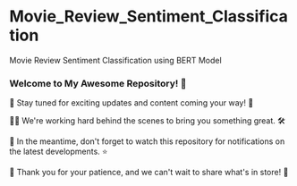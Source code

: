 # Movie_Review_Sentiment_Classification
Movie Review Sentiment Classification using BERT Model


### Welcome to My Awesome Repository! 🚀

🌟 Stay tuned for exciting updates and content coming your way! 🌟

👷‍♂️ We're working hard behind the scenes to bring you something great. 🛠️

📅 In the meantime, don't forget to watch this repository for notifications on the latest developments. ⭐

🌈 Thank you for your patience, and we can't wait to share what's in store! 🎉
